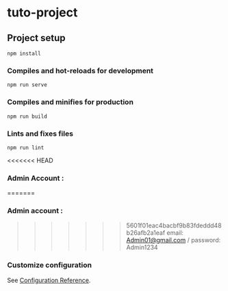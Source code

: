 # tuto-project

## Project setup
```
npm install
```

### Compiles and hot-reloads for development
```
npm run serve
```

### Compiles and minifies for production
```
npm run build
```

### Lints and fixes files
```
npm run lint
```
<<<<<<< HEAD
### Admin Account :

=======
### Admin account :
>>>>>>> 5601f01eac4bacbf9b83fdeddd48b26afb2a1eaf
email: Admin01@gmail.com
/
password: Admin1234

### Customize configuration
See [Configuration Reference](https://cli.vuejs.org/config/).
